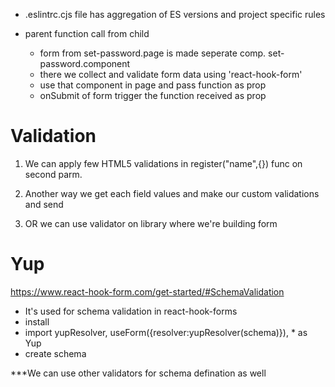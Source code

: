 * .eslintrc.cjs file has aggregation of ES versions and project specific rules

* parent function call from child 
    - form from set-password.page is made seperate comp. set-password.component
    - there we collect and validate form data using 'react-hook-form' 
    - use that component in page and pass function as prop
    - onSubmit of form trigger the function received as prop


# Validation
1) We can apply few HTML5 validations in register("name",{}) func on second parm.

2) Another way we get each field values and make our custom validations and send

3) OR we can use validator on library where we're building form 

# Yup 
https://www.react-hook-form.com/get-started/#SchemaValidation
- It's used for schema validation in react-hook-forms
- install 
- import yupResolver, useForm({resolver:yupResolver(schema)}), * as Yup
- create schema 


***We can use other validators for schema defination as well 



